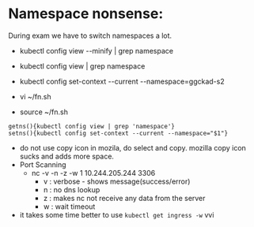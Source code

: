 # Namespace nonsense:
During exam we have to switch namespaces a lot.
- kubectl config view --minify | grep namespace
- kubectl config view | grep namespace
- kubectl config set-context --current --namespace=ggckad-s2

- vi ~/fn.sh
- source ~/fn.sh
```
getns(){kubectl config view | grep 'namespace'}
setns(){kubectl config set-context --current --namespace="$1"}
```
- do not use copy icon in mozila, do select and copy. mozilla copy icon sucks and adds more space.
- Port Scanning
    - nc -v -n -z -w 1 10.244.205.244 3306
        - v : verbose - shows message(success/error)
        - n : no dns lookup
        - z : makes nc not receive any data from the server
        - w : wait timeout
- it takes some time better to use `kubectl get ingress -w` vvi